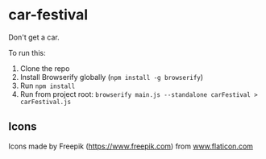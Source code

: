 # car-festival
Don't get a car.

To run this:
1) Clone the repo
2) Install Browserify globally (`npm install -g browserify`)
3) Run `npm install`
4) Run from project root: `browserify main.js --standalone carFestival > carFestival.js`

## Icons
Icons made by Freepik (https://www.freepik.com) from www.flaticon.com
